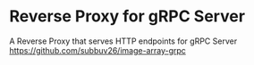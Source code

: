 # Reverse Proxy for gRPC Server

A Reverse Proxy that serves HTTP endpoints for gRPC Server https://github.com/subbuv26/image-array-grpc

